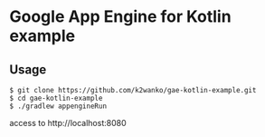 # Google App Engine for Kotlin example

## Usage

```
$ git clone https://github.com/k2wanko/gae-kotlin-example.git
$ cd gae-kotlin-example
$ ./gradlew appengineRun
```
access to http://localhost:8080
